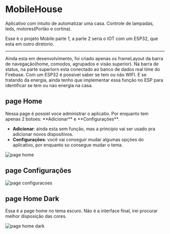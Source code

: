 # MobileHouse


<p>Aplicativo com intuito de automatizar uma casa. Controle de lampadas, leds, motores(Portão e cortina).</p>
<p>Esse é o projeto Mobile parte 1, a parte 2 seria o IOT com um ESP32, que esta em outro diretorio.</p>

---

Ainda esta em desenvolvimento, foi criado apenas os frameLayout da barra de navegação(home, comodos, agrupados e visão superior).
Na barra de status, na parte superiorn esta conectado ao banco de dados real time do Firebase. Com um ESP32 é possivel saber se tem ou não WIFI. E se tratando da energia, ainda tenho que implementar essa função no ESP para identificar se tem ou nao energia na casa.

## page Home
<p>Nessa page é possiel voce administrar o aplicatio. Por enquanto tem apenas 2 botoes: **Adicionar** e **Configurações**.</p>

- **Adicionar**: ainda esta sem função, mas a principio vai ser usado pra adicionar novos dispositivos.
- **Configurações**: você vai conseguir mudar algumas opções do aplicativo, por enquanto so consegue mudar o tema.

![page home](https://user-images.githubusercontent.com/92887252/201401789-ac4c3156-419b-484a-adcf-2d0b8bc7925d.jpeg)

## page Configurações

![page configuracoes](https://user-images.githubusercontent.com/92887252/201404701-96f879a0-572a-4252-ac18-03fb73331237.jpeg)

## page Home Dark
<p>Essa é a page home no tema escuro. Não é a interface final, irei procurar melhor disposição das cores.</p>

![page home dark](https://user-images.githubusercontent.com/92887252/201405718-d7230ff2-b74c-4589-8ba7-7cac70e9dbef.jpeg)


